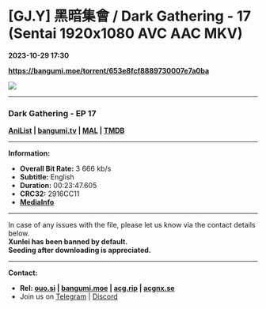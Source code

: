 # [GJ.Y] 黑暗集會 / Dark Gathering - 17 (Sentai 1920x1080 AVC AAC MKV)

**2023-10-29 17:30**

**https://bangumi.moe/torrent/653e8fcf8889730007e7a0ba**

![](https://static.hidive.com/titles/DKG/512x288/dark-gathering_DKG_01_017_512x288_00.jpg)

* * *

### **__Dark Gathering__** - EP 17

**[AniList](https://anilist.co/anime/152802) | [bangumi.tv](https://bgm.tv/subject/390794) | [MAL](https://myanimelist.net/anime/52505) | [TMDB](https://www.themoviedb.org/tv/206799)**

* * *

**Information:**

*   **Overall Bit Rate:** 3 666 kb/s
*   **Subtitle:** English
*   **Duration:** 00:23:47.605
*   **CRC32:** 2916CC11
*   **[MediaInfo](https://rr1---nfo.raws.dev/%5BGJ.Y%5D%20Dark%20Gathering%20-%2017%20%28Sentai%201920x1080%20AVC%20AAC%20MKV%29%20%5B2916CC11%5D.mkv.nfo)**

* * *

In case of any issues with the file, please let us know via the contact details below.  
**Xunlei has been banned by default.**  
**Seeding after downloading is appreciated.**

* * *

**Contact:**

*   **Rel: [ouo.si](https://ouo.si/user/BraveSail) | [bangumi.moe](https://bangumi.moe/search/63e4b7585fa12c0007949b88) | [acg.rip](https://acg.rip/user/5570) | [acgnx.se](https://share.acgnx.se/user-529-1.html)**
*   Join us on [Telegram](https://kirara-fantasia.moe/telegram) | [Discord](https://kirara-fantasia.moe/discord)